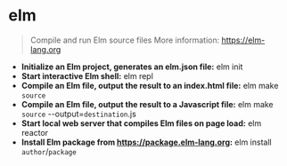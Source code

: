 # elm
> Compile and run Elm source files
> More information: <https://elm-lang.org>
- **Initialize an Elm project, generates an elm.json file:**
elm init
- **Start interactive Elm shell:**
elm repl
- **Compile an Elm file, output the result to an index.html file:**
elm make `source`
- **Compile an Elm file, output the result to a Javascript file:**
elm make `source` --output=`destination`.js
- **Start local web server that compiles Elm files on page load:**
elm reactor
- **Install Elm package from https://package.elm-lang.org:**
elm install `author`/`package`
